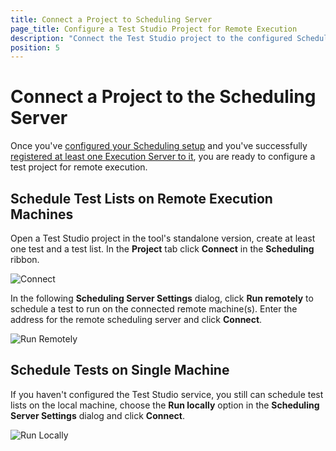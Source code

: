 ```yaml
---
title: Connect a Project to Scheduling Server
page_title: Configure a Test Studio Project for Remote Execution
description: "Connect the Test Studio project to the configured Scheduling Server to run test lists on remote machines. Unable to choose the connected execution machines to run test lists on these. Configure a project to execute tests from it remotely,Configure a Test Studio Project for Remote Execution"
position: 5
---
```

# Connect a Project to the Scheduling Server

Once you've <a href="/features/scheduling-test-runs/multiple-machines-scheduling-setup/create-scheduling-server#configure-the-test-studio-scheduling-service" target="_blank">configured your Scheduling setup</a> and you've successfully <a href="/features/scheduling-test-runs/multiple-machines-scheduling-setup/create-execution-server#configure-test-studio-test-runner" target="_blank">registered at least one Execution Server to it</a>, you are ready to configure a test project for remote execution.

## Schedule Test Lists on Remote Execution Machines

Open a Test Studio project in the tool's standalone version, create at least one test and a test list. In the **Project** tab click **Connect** in the **Scheduling** ribbon.

![Connect][1]

In the following **Scheduling Server Settings** dialog, click **Run remotely** to schedule a test to run on the connected remote machine(s). Enter the address for the remote scheduling server and click **Connect**.

![Run Remotely][3]

## Schedule Tests on Single Machine

If you haven't configured the Test Studio service, you still can schedule test lists on the local machine, choose the **Run locally** option in the **Scheduling Server Settings** dialog and click **Connect**.

![Run Locally][2]

[1]: /img/features/scheduling-test-runs/connect-to-scheduling-server/fig1.png
[2]: /img/features/scheduling-test-runs/connect-to-scheduling-server/fig2.png
[3]: /img/features/scheduling-test-runs/connect-to-scheduling-server/fig3.png
